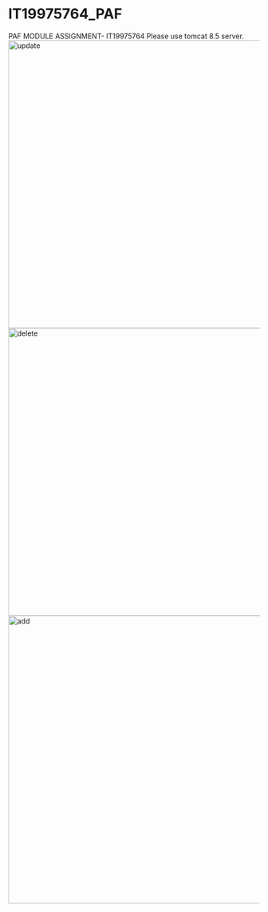 # IT19975764_PAF
PAF MODULE ASSIGNMENT- IT19975764
Please use tomcat 8.5 server.
<img width="576" alt="update" src="https://user-images.githubusercontent.com/80099600/168473202-30deea39-a23f-43ba-bdfe-08a82f1a837b.png">
<img width="576" alt="delete" src="https://user-images.githubusercontent.com/80099600/168473205-746c0dcc-aa58-443e-b630-f20e8e8b80ea.png">
<img width="576" alt="add" src="https://user-images.githubusercontent.com/80099600/168473211-4fc95b86-9680-4981-97bc-e5ddd5decfb6.png">
